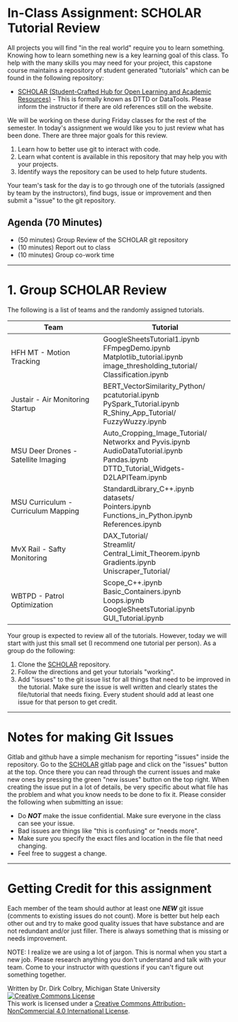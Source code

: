 # In-Class Assignment: SCHOLAR Tutorial Review

All projects you will find "in the real world" require you to learn something. Knowing how to learn something new is a key learning goal of this class. To help with the many skills you may need for your project, this capstone course maintains a repository of student generated "tutorials" which can be found in the following repository:

* [SCHOLAR (Student-Crafted Hub for Open Learning and Academic Resources)](https://gitlab.msu.edu/CMSE/SCHOLAR) - This is formally known as DTTD or DataTools. Please inform the instructor if there are old references still on the website. 

We will be working on these during Friday classes for the rest of the semester. In today's assignment we would like you to just review what has been done.  There are three major goals for this review.

1. Learn how to better use git to interact with code.
2. Learn what content is available in this repository that may help you with your projects.
3. Identify ways the repository can be used to help future students.  

Your team's task for the day is to go through one of the tutorials (assigned by team by the instructors), find bugs, issue or improvement and then submit a "issue" to the git repository. 

## Agenda (70 Minutes)
- (50 minutes) Group Review of the SCHOLAR git repository
- (10 minutes) Report out to class
- (10 minutes) Group co-work time


----
<a name="Group_programming_Project"></a>
# 1. Group SCHOLAR Review

The following is a list of teams and the randomly assigned tutorials.  

| Team | Tutorial|
|---|---------|
|HFH MT - Motion Tracking | GoogleSheetsTutorial1.ipynb<br>FFmpegDemo.ipynb<br>Matplotlib_tutorial.ipynb<br>image_thresholding_tutorial/<br>Classification.ipynb<br>|
|Justair - Air Monitoring Startup | BERT_VectorSimilarity_Python/<br>pcatutorial.ipynb<br>PySpark_Tutorial.ipynb<br>R_Shiny_App_Tutorial/<br>FuzzyWuzzy.ipynb<br>|
|MSU Deer Drones - Satellite Imaging | Auto_Cropping_Image_Tutorial/<br>Networkx and Pyvis.ipynb<br>AudioDataTutorial.ipynb<br>Pandas.ipynb<br>DTTD_Tutorial_Widgets-D2LAPITeam.ipynb<br>|
|MSU Curriculum - Curriculum Mapping | StandardLibrary_C++.ipynb<br>datasets/<br>Pointers.ipynb<br>Functions_in_Python.ipynb<br>References.ipynb<br>|
|MvX Rail - Safty Monitoring | DAX_Tutorial/<br>Streamlit/<br>Central_Limit_Theorem.ipynb<br>Gradients.ipynb<br>Uniscraper_Tutorial/<br>|
|WBTPD - Patrol Optimization | Scope_C++.ipynb<br>Basic_Containers.ipynb<br>Loops.ipynb<br>GoogleSheetsTutorial.ipynb<br>GUI_Tutorial.ipynb<br>|




Your group is expected to review all of the tutorials. However, today we will start with just this small set (I recommend one tutorial per person).  As a group do the following:

1. Clone the [SCHOLAR](https://gitlab.msu.edu/CMSE/SCHOLAR) repository.
2. Follow the directions and get your tutorials "working". 
3. Add "issues" to the git issue list for all things that need to be improved in the tutorial. Make sure the issue is well written and clearly states the file/tutorial that needs fixing.  Every student should add at least one issue for that person to get credit.


---

# Notes for making Git Issues

Gitlab and github have a simple mechanism for reporting "issues" inside the repository.  Go to the [SCHOLAR](https://gitlab.msu.edu/CMSE/SCHOLAR) gitlab page and click on the "issues" button at the top.  Once there you can read through the current issues and make new ones by pressing the green "new issues" button on the top right.  When creating the issue put in a lot of details, be very specific about what file has the problem and what you know needs to be done to fix it.  Please consider the following when submitting an issue:

- Do ***NOT*** make the issue confidential. Make sure everyone in the class can see your issue.
- Bad issues are things like "this is confusing" or "needs more". 
- Make sure you specify the exact files and location in the file that need changing.
- Feel free to suggest a change. 


---

# Getting Credit for this assignment

Each member of the team should author at least one ***NEW*** git issue (comments to existing issues do not count). More is better but help each other out and try to make good quality issues that have substance and are not redundant and/or just filler.  There is always something that is missing or needs improvement. 

NOTE: I realize we are using a lot of jargon. This is normal when you start a new job. Please research anything you don't understand and talk with your team. Come to your instructor with questions if you can't figure out something 
together. 


Written by Dr. Dirk Colbry, Michigan State University
<a rel="license" href="http://creativecommons.org/licenses/by-nc/4.0/"><img alt="Creative Commons License" style="border-width:0" src="https://i.creativecommons.org/l/by-nc/4.0/88x31.png" /></a><br />This work is licensed under a <a rel="license" href="http://creativecommons.org/licenses/by-nc/4.0/">Creative Commons Attribution-NonCommercial 4.0 International License</a>.
